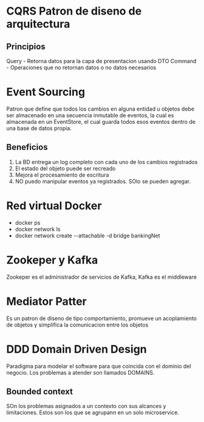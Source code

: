 # CQRS Patron de diseno de arquitectura

## Principios
Query - Retorna datos para la capa de presentacion usando DTO
Command - Operaciones que no retornan datos o no datos necesarios

# Event Sourcing
Patron que define que todos los cambios en alguna entidad u objetos debe ser almacenado en una secuencia inmutable de eventos, la cual es almacenada
en un EventStore, el cual guarda todos esos eventos dentro de una base de datos propia.

## Beneficios
1. La BD entrega un log completo con cada uno de los cambios registrados
2. El estado del objeto puede ser recreado
3. Mejora el procesamiento de escritura
4. NO puedo manipular eventos ya registrados. SOlo se pueden agregar.

# Red virtual Docker
- docker ps
- docker network ls
- docker network create --attachable -d bridge bankingNet

# Zookeper y Kafka
Zookeper es el administrador de servicios de Kafka, Kafka es el middleware

# Mediator Patter
Es un patron de diseno de tipo comportamiento, promueve un acoplamiento de objetos y simplifica la comunicacion entre los objetos

# DDD Domain Driven Design
Paradigma para modelar el software para que coincida con el dominio del negocio. Los problemas a atender son llamados DOMAINS.

## Bounded context
SOn los problemas asignados a un contexto con sus alcances y limitaciones. Estos son los que se agrupann en un solo microservice.
